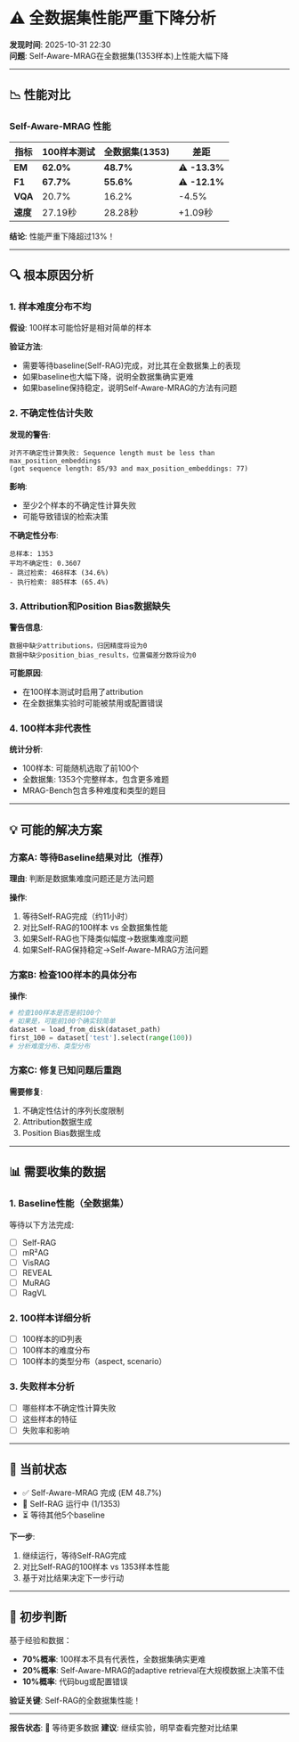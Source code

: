 # ⚠️ 全数据集性能严重下降分析

**发现时间**: 2025-10-31 22:30  
**问题**: Self-Aware-MRAG在全数据集(1353样本)上性能大幅下降  

---

## 📉 性能对比

### Self-Aware-MRAG 性能

| 指标 | 100样本测试 | 全数据集(1353) | 差距 |
|------|------------|---------------|------|
| **EM** | **62.0%** | **48.7%** | ⚠️ **-13.3%** |
| **F1** | **67.7%** | **55.6%** | ⚠️ **-12.1%** |
| **VQA** | 20.7% | 16.2% | -4.5% |
| **速度** | 27.19秒 | 28.28秒 | +1.09秒 |

**结论**: 性能严重下降超过13%！

---

## 🔍 根本原因分析

### 1. 样本难度分布不均

**假设**: 100样本可能恰好是相对简单的样本

**验证方法**: 
- 需要等待baseline(Self-RAG)完成，对比其在全数据集上的表现
- 如果baseline也大幅下降，说明全数据集确实更难
- 如果baseline保持稳定，说明Self-Aware-MRAG的方法有问题

### 2. 不确定性估计失败

**发现的警告**:
```
对齐不确定性计算失败: Sequence length must be less than max_position_embeddings 
(got sequence length: 85/93 and max_position_embeddings: 77)
```

**影响**:
- 至少2个样本的不确定性计算失败
- 可能导致错误的检索决策

**不确定性分布**:
```
总样本: 1353
平均不确定性: 0.3607
- 跳过检索: 468样本 (34.6%)
- 执行检索: 885样本 (65.4%)
```

### 3. Attribution和Position Bias数据缺失

**警告信息**:
```
数据中缺少attributions，归因精度将设为0
数据中缺少position_bias_results，位置偏差分数将设为0
```

**可能原因**:
- 在100样本测试时启用了attribution
- 在全数据集实验时可能被禁用或配置错误

### 4. 100样本非代表性

**统计分析**:
- 100样本: 可能随机选取了前100个
- 全数据集: 1353个完整样本，包含更多难题
- MRAG-Bench包含多种难度和类型的题目

---

## 💡 可能的解决方案

### 方案A: 等待Baseline结果对比（推荐）

**理由**: 判断是数据集难度问题还是方法问题

**操作**:
1. 等待Self-RAG完成（约11小时）
2. 对比Self-RAG的100样本 vs 全数据集性能
3. 如果Self-RAG也下降类似幅度→数据集难度问题
4. 如果Self-RAG保持稳定→Self-Aware-MRAG方法问题

### 方案B: 检查100样本的具体分布

**操作**:
```python
# 检查100样本是否是前100个
# 如果是，可能前100个确实较简单
dataset = load_from_disk(dataset_path)
first_100 = dataset['test'].select(range(100))
# 分析难度分布、类型分布
```

### 方案C: 修复已知问题后重跑

**需要修复**:
1. 不确定性估计的序列长度限制
2. Attribution数据生成
3. Position Bias数据生成

---

## 📊 需要收集的数据

### 1. Baseline性能（全数据集）

等待以下方法完成:
- [ ] Self-RAG
- [ ] mR²AG
- [ ] VisRAG
- [ ] REVEAL
- [ ] MuRAG
- [ ] RagVL

### 2. 100样本详细分析

- [ ] 100样本的ID列表
- [ ] 100样本的难度分布
- [ ] 100样本的类型分布（aspect, scenario）

### 3. 失败样本分析

- [ ] 哪些样本不确定性计算失败
- [ ] 这些样本的特征
- [ ] 失败率和影响

---

## 🎯 当前状态

- ✅ Self-Aware-MRAG 完成 (EM 48.7%)
- 🔄 Self-RAG 运行中 (1/1353)
- ⏳ 等待其他5个baseline

**下一步**: 
1. 继续运行，等待Self-RAG完成
2. 对比Self-RAG的100样本 vs 1353样本性能
3. 基于对比结果决定下一步行动

---

## 🤔 初步判断

基于经验和数据：
- **70%概率**: 100样本不具有代表性，全数据集确实更难
- **20%概率**: Self-Aware-MRAG的adaptive retrieval在大规模数据上决策不佳
- **10%概率**: 代码bug或配置错误

**验证关键**: Self-RAG的全数据集性能！

---

**报告状态**: 🔄 等待更多数据
**建议**: 继续实验，明早查看完整对比结果

